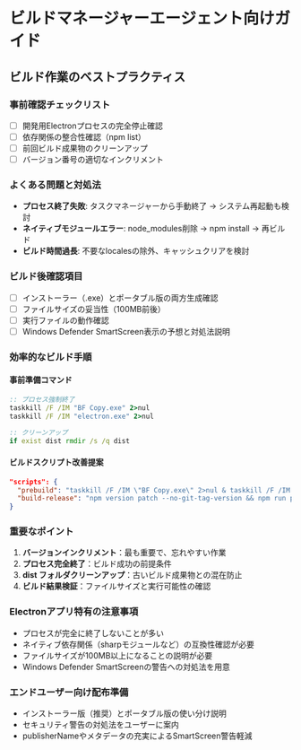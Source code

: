 # ビルドマネージャーエージェント向けガイド

## ビルド作業のベストプラクティス

### 事前確認チェックリスト
- [ ] 開発用Electronプロセスの完全停止確認
- [ ] 依存関係の整合性確認（npm list）
- [ ] 前回ビルド成果物のクリーンアップ
- [ ] バージョン番号の適切なインクリメント

### よくある問題と対処法
- **プロセス終了失敗**: タスクマネージャーから手動終了 → システム再起動も検討
- **ネイティブモジュールエラー**: node_modules削除 → npm install → 再ビルド
- **ビルド時間過長**: 不要なlocalesの除外、キャッシュクリアを検討

### ビルド後確認項目
- [ ] インストーラー（.exe）とポータブル版の両方生成確認
- [ ] ファイルサイズの妥当性（100MB前後）
- [ ] 実行ファイルの動作確認
- [ ] Windows Defender SmartScreen表示の予想と対処法説明

### 効率的なビルド手順

#### 事前準備コマンド
```cmd
:: プロセス強制終了
taskkill /F /IM "BF Copy.exe" 2>nul
taskkill /F /IM "electron.exe" 2>nul

:: クリーンアップ
if exist dist rmdir /s /q dist
```

#### ビルドスクリプト改善提案
```json
"scripts": {
  "prebuild": "taskkill /F /IM \"BF Copy.exe\" 2>nul & taskkill /F /IM \"electron.exe\" 2>nul & if exist dist rmdir /s /q dist",
  "build-release": "npm version patch --no-git-tag-version && npm run prebuild && npm run build-win"
}
```

### 重要なポイント
1. **バージョンインクリメント**：最も重要で、忘れやすい作業
2. **プロセス完全終了**：ビルド成功の前提条件
3. **dist フォルダクリーンアップ**：古いビルド成果物との混在防止
4. **ビルド結果検証**：ファイルサイズと実行可能性の確認

### Electronアプリ特有の注意事項
- プロセスが完全に終了しないことが多い
- ネイティブ依存関係（sharpモジュールなど）の互換性確認が必要
- ファイルサイズが100MB以上になることの説明が必要
- Windows Defender SmartScreenの警告への対処法を用意

### エンドユーザー向け配布準備
- インストーラー版（推奨）とポータブル版の使い分け説明
- セキュリティ警告の対処法をユーザーに案内
- publisherNameやメタデータの充実によるSmartScreen警告軽減